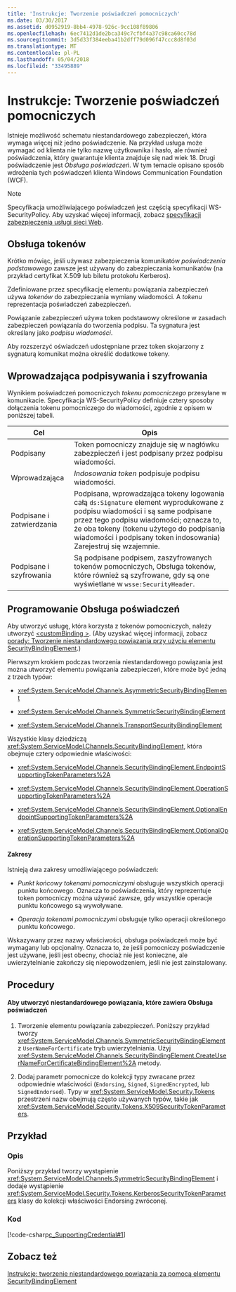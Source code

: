 ```yaml
---
title: 'Instrukcje: Tworzenie poświadczeń pomocniczych'
ms.date: 03/30/2017
ms.assetid: d0952919-8bb4-4978-926c-9cc108f89806
ms.openlocfilehash: 6ec7412d1de2bca349c7cfbf4a37c98ca60cc78d
ms.sourcegitcommit: 3d5d33f384eeba41b2dff79d096f47ccc8d8f03d
ms.translationtype: MT
ms.contentlocale: pl-PL
ms.lasthandoff: 05/04/2018
ms.locfileid: "33495889"
---
```

# <a name="how-to-create-a-supporting-credential"></a>Instrukcje: Tworzenie poświadczeń pomocniczych
Istnieje możliwość schematu niestandardowego zabezpieczeń, która wymaga więcej niż jedno poświadczenie. Na przykład usługa może wymagać od klienta nie tylko nazwę użytkownika i hasło, ale również poświadczenia, który gwarantuje klienta znajduje się nad wiek 18. Drugi poświadczenie jest *Obsługa poświadczeń*. W tym temacie opisano sposób wdrożenia tych poświadczeń klienta Windows Communication Foundation (WCF).  
  
> [!NOTE]
>  Specyfikacja umożliwiającego poświadczeń jest częścią specyfikacji WS-SecurityPolicy. Aby uzyskać więcej informacji, zobacz [specyfikacji zabezpieczenia usługi sieci Web](http://go.microsoft.com/fwlink/?LinkId=88537).  
  
## <a name="supporting-tokens"></a>Obsługa tokenów  
 Krótko mówiąc, jeśli używasz zabezpieczenia komunikatów *poświadczenia podstawowego* zawsze jest używany do zabezpieczania komunikatów (na przykład certyfikat X.509 lub biletu protokołu Kerberos).  
  
 Zdefiniowane przez specyfikację elementu powiązania zabezpieczeń używa *tokenów* do zabezpieczania wymiany wiadomości. A *tokenu* reprezentacja poświadczeń zabezpieczeń.  
  
 Powiązanie zabezpieczeń używa token podstawowy określone w zasadach zabezpieczeń powiązania do tworzenia podpisu. Ta sygnatura jest określany jako *podpisu wiadomości*.  
  
 Aby rozszerzyć oświadczeń udostępniane przez token skojarzony z sygnaturą komunikat można określić dodatkowe tokeny.  
  
## <a name="endorsing-signing-and-encrypting"></a>Wprowadzająca podpisywania i szyfrowania  
 Wynikiem poświadczeń pomocniczych *tokenu pomocniczego* przesyłane w komunikacie. Specyfikacja WS-SecurityPolicy definiuje cztery sposoby dołączenia tokenu pomocniczego do wiadomości, zgodnie z opisem w poniższej tabeli.  
  
|Cel|Opis|  
|-------------|-----------------|  
|Podpisany|Token pomocniczy znajduje się w nagłówku zabezpieczeń i jest podpisany przez podpisu wiadomości.|  
|Wprowadzająca|*Indosowania token* podpisuje podpisu wiadomości.|  
|Podpisane i zatwierdzania|Podpisana, wprowadzająca tokeny logowania całą `ds:Signature` element wyprodukowane z podpisu wiadomości i są same podpisane przez tego podpisu wiadomości; oznacza to, że oba tokeny (tokenu użytego do podpisania wiadomości i podpisany token indosowania) Zarejestruj się wzajemnie.|  
|Podpisane i szyfrowania|Są podpisane podpisem, zaszyfrowanych tokenów pomocniczych, Obsługa tokenów, które również są szyfrowane, gdy są one wyświetlane w `wsse:SecurityHeader`.|  
  
## <a name="programming-supporting-credentials"></a>Programowanie Obsługa poświadczeń  
 Aby utworzyć usługę, która korzysta z tokenów pomocniczych, należy utworzyć [ \<customBinding >](../../../../docs/framework/configure-apps/file-schema/wcf/custombinding.md). (Aby uzyskać więcej informacji, zobacz [porady: Tworzenie niestandardowego powiązania przy użyciu elementu SecurityBindingElement](../../../../docs/framework/wcf/feature-details/how-to-create-a-custom-binding-using-the-securitybindingelement.md).)  
  
 Pierwszym krokiem podczas tworzenia niestandardowego powiązania jest można utworzyć elementu powiązania zabezpieczeń, które może być jedną z trzech typów:  
  
-   <xref:System.ServiceModel.Channels.AsymmetricSecurityBindingElement>  
  
-   <xref:System.ServiceModel.Channels.SymmetricSecurityBindingElement>  
  
-   <xref:System.ServiceModel.Channels.TransportSecurityBindingElement>  
  
 Wszystkie klasy dziedziczą <xref:System.ServiceModel.Channels.SecurityBindingElement>, która obejmuje cztery odpowiednie właściwości:  
  
-   <xref:System.ServiceModel.Channels.SecurityBindingElement.EndpointSupportingTokenParameters%2A>  
  
-   <xref:System.ServiceModel.Channels.SecurityBindingElement.OperationSupportingTokenParameters%2A>  
  
-   <xref:System.ServiceModel.Channels.SecurityBindingElement.OptionalEndpointSupportingTokenParameters%2A>  
  
-   <xref:System.ServiceModel.Channels.SecurityBindingElement.OptionalOperationSupportingTokenParameters%2A>  
  
#### <a name="scopes"></a>Zakresy  
 Istnieją dwa zakresy umożliwiającego poświadczeń:  
  
-   *Punkt końcowy tokenami pomocniczymi* obsługuje wszystkich operacji punktu końcowego. Oznacza to poświadczenia, który reprezentuje token pomocniczy można używać zawsze, gdy wszystkie operacje punktu końcowego są wywoływane.  
  
-   *Operacja tokenami pomocniczymi* obsługuje tylko operacji określonego punktu końcowego.  
  
 Wskazywany przez nazwy właściwości, obsługa poświadczeń może być wymagany lub opcjonalny. Oznacza to, że jeśli pomocniczy poświadczenie jest używane, jeśli jest obecny, chociaż nie jest konieczne, ale uwierzytelnianie zakończy się niepowodzeniem, jeśli nie jest zainstalowany.  
  
## <a name="procedures"></a>Procedury  
  
#### <a name="to-create-a-custom-binding-that-includes-supporting-credentials"></a>Aby utworzyć niestandardowego powiązania, które zawiera Obsługa poświadczeń  
  
1.  Tworzenie elementu powiązania zabezpieczeń. Poniższy przykład tworzy <xref:System.ServiceModel.Channels.SymmetricSecurityBindingElement> z `UserNameForCertificate` tryb uwierzytelniania. Użyj <xref:System.ServiceModel.Channels.SecurityBindingElement.CreateUserNameForCertificateBindingElement%2A> metody.  
  
2.  Dodaj parametr pomocnicze do kolekcji typy zwracane przez odpowiednie właściwości (`Endorsing`, `Signed`, `SignedEncrypted`, lub `SignedEndorsed`). Typy w <xref:System.ServiceModel.Security.Tokens> przestrzeni nazw obejmują często używanych typów, takie jak <xref:System.ServiceModel.Security.Tokens.X509SecurityTokenParameters>.  
  
## <a name="example"></a>Przykład  
  
### <a name="description"></a>Opis  
 Poniższy przykład tworzy wystąpienie <xref:System.ServiceModel.Channels.SymmetricSecurityBindingElement> i dodaje wystąpienie <xref:System.ServiceModel.Security.Tokens.KerberosSecurityTokenParameters> klasy do kolekcji właściwości Endorsing zwróconej.  
  
### <a name="code"></a>Kod  
 [!code-csharp[c_SupportingCredential#1](../../../../samples/snippets/csharp/VS_Snippets_CFX/c_supportingcredential/cs/source.cs#1)]  
  
## <a name="see-also"></a>Zobacz też  
 [Instrukcje: tworzenie niestandardowego powiązania za pomocą elementu SecurityBindingElement](../../../../docs/framework/wcf/feature-details/how-to-create-a-custom-binding-using-the-securitybindingelement.md)
